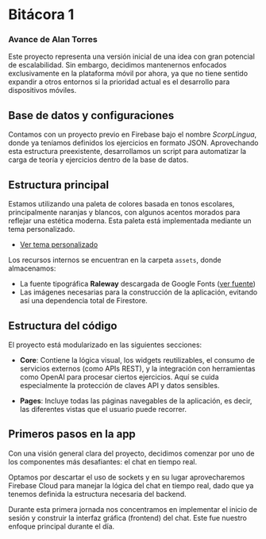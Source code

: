 # Bitácora 1
### Avance de **Alan Torres**

Este proyecto representa una versión inicial de una idea con gran potencial de escalabilidad. Sin embargo, decidimos mantenernos enfocados exclusivamente en la plataforma móvil por ahora, ya que no tiene sentido expandir a otros entornos si la prioridad actual es el desarrollo para dispositivos móviles.

## Base de datos y configuraciones

Contamos con un proyecto previo en Firebase bajo el nombre *ScorpLingua*, donde ya teníamos definidos los ejercicios en formato JSON. Aprovechando esta estructura preexistente, desarrollamos un script para automatizar la carga de teoría y ejercicios dentro de la base de datos.

## Estructura principal

Estamos utilizando una paleta de colores basada en tonos escolares, principalmente naranjas y blancos, con algunos acentos morados para reflejar una estética moderna. Esta paleta está implementada mediante un tema personalizado.

- [Ver tema personalizado](../goyolingua/lib/core/theme/theme.dart)

Los recursos internos se encuentran en la carpeta `assets`, donde almacenamos:
- La fuente tipográfica **Raleway** descargada de Google Fonts ([ver fuente](https://fonts.google.com/specimen/Raleway))
- Las imágenes necesarias para la construcción de la aplicación, evitando así una dependencia total de Firestore.

## Estructura del código

El proyecto está modularizado en las siguientes secciones:

- **Core**: Contiene la lógica visual, los widgets reutilizables, el consumo de servicios externos (como APIs REST), y la integración con herramientas como OpenAI para procesar ciertos ejercicios. Aquí se cuida especialmente la protección de claves API y datos sensibles.

- **Pages**: Incluye todas las páginas navegables de la aplicación, es decir, las diferentes vistas que el usuario puede recorrer.


## Primeros pasos en la app

Con una visión general clara del proyecto, decidimos comenzar por uno de los componentes más desafiantes: el chat en tiempo real.

Optamos por descartar el uso de sockets y en su lugar aprovecharemos Firebase Cloud para manejar la lógica del chat en tiempo real, dado que ya tenemos definida la estructura necesaria del backend.

Durante esta primera jornada nos concentramos en implementar el inicio de sesión y construir la interfaz gráfica (frontend) del chat. Este fue nuestro enfoque principal durante el día.
